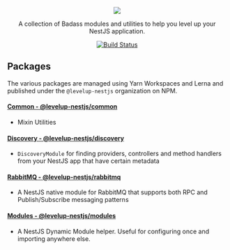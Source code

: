 <p align="center">
    <image src="nestpluslogo.svg">
</p>

<p align="center">
A collection of Badass modules and utilities to help you level up your NestJS application. 
</p>

<p align="center">
</p>

<span align="center">

[![Build Status](https://dev.azure.com/golevelup/nestjs/_apis/build/status/golevelup.nestjs?branchName=master)](https://dev.azure.com/golevelup/nestjs/_build/latest?definitionId=1&branchName=master)

</span>

## Packages

The various packages are managed using Yarn Workspaces and Lerna and published under the `@levelup-nestjs` organization on NPM.

#### [Common - @levelup-nestjs/common](packages/common/README.md)

- Mixin Utilities

#### [Discovery - @levelup-nestjs/discovery](packages/discovery/README.md)

- `DiscoveryModule` for finding providers, controllers and method handlers from your NestJS app that have certain metadata

#### [RabbitMQ - @levelup-nestjs/rabbitmq](packages/rabbitmq/README.md)

- A NestJS native module for RabbitMQ that supports both RPC and Publish/Subscribe messaging patterns

#### [Modules - @levelup-nestjs/modules](packages/modules/README.md)

- A NestJS Dynamic Module helper. Useful for configuring once and importing anywhere else.
